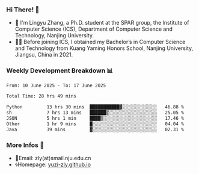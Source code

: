 ### Hi There! 👋 
- 🐳 I'm Lingyu Zhang, a Ph.D. student at the SPAR group, the Institute of Computer Science (ICS), Department of Computer Science and Technology, Nanjing University.
- 🧑‍🎓 Before joining ICS, I obtained my Bachelor’s in Computer Science and Technology from Kuang Yaming Honors School, Nanjing University, Jiangsu, China in 2021.

### Weekly Development Breakdown :bar_chart:

<!--START_SECTION:waka-->

```txt
From: 10 June 2025 - To: 17 June 2025

Total Time: 28 hrs 49 mins

Python         13 hrs 30 mins  ███████████▓░░░░░░░░░░░░░   46.88 %
sh             7 hrs 13 mins   ██████▒░░░░░░░░░░░░░░░░░░   25.05 %
JSON           5 hrs 1 min     ████▒░░░░░░░░░░░░░░░░░░░░   17.46 %
Other          1 hr 9 mins     █░░░░░░░░░░░░░░░░░░░░░░░░   04.04 %
Java           39 mins         ▓░░░░░░░░░░░░░░░░░░░░░░░░   02.31 %
```

<!--END_SECTION:waka-->

<!--
### Github Contributions :octocat:

![](https://raw.githubusercontent.com/yuzi-zly/yuzi-zly/output/github-contribution-grid-snake.svg)              
-->

### More Infos 📖

- 📧Email: zly(at)smail.nju.edu.cn
- 🌀Homepage: [yuzi-zly.github.io](https://yuzi-zly.github.io/)
